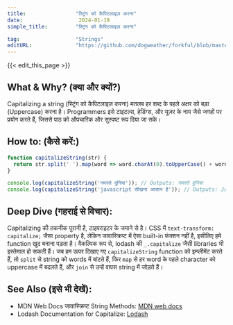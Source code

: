 ```yaml
---
title:                "स्ट्रिंग को कैपिटलाइज़ करना"
date:                  2024-01-19
simple_title:         "स्ट्रिंग को कैपिटलाइज़ करना"

tag:                  "Strings"
editURL:              "https://github.com/dogweather/forkful/blob/master/content/hi/javascript/capitalizing-a-string.md"
---
```


{{< edit_this_page >}}

## What & Why? (क्या और क्यों?)
Capitalizing a string (स्ट्रिंग को कैपिटलाइज़ करना) मतलब हर शब्द के पहले अक्षर को बड़ा (Uppercase) करना है। Programmers इसे टाइटल्स, हेडिंग्स, और यूज़र के नाम जैसे जगहों पर प्रयोग करते हैं, जिससे पाठ को औपचारिक और सुस्पष्ट रूप दिया जा सके।

## How to: (कैसे करें:)
```javascript
function capitalizeString(str) {
  return str.split(' ').map(word => word.charAt(0).toUpperCase() + word.slice(1)).join(' ');
}

console.log(capitalizeString('नमस्ते दुनिया')); // Outputs: नमस्ते दुनिया
console.log(capitalizeString('javascript सीखना आसान है')); // Outputs: Javascript सीखना आसान है
```

## Deep Dive (गहराई से विचार):
Capitalizing की तकनीक पुरानी है, टाइपराइटर के जमाने से है। CSS में `text-transform: capitalize;` जैसा property है, लेकिन जावास्क्रिप्ट में ऐसा built-in फंक्शन नहीं है, इसीलिए हमे function खुद बनाना पड़ता है। वैकल्पिक रूप से, lodash की `_.capitalize` जैसी libraries भी इस्तेमाल हो सकती हैं। जब हम ऊपर दिखाए गए `capitalizeString` function को इम्प्लीमेंट करते हैं, तो `split` से string को words में बांटते हैं, फिर `map` से हर word के पहले character को uppercase में बदलते हैं, और `join` से उन्हें वापस string में जोड़ते हैं।

## See Also (इसे भी देखें):
- MDN Web Docs जावास्क्रिप्ट String Methods: [MDN web docs](https://developer.mozilla.org/en-US/docs/Web/JavaScript/Reference/Global_Objects/String)
- Lodash Documentation for Capitalize: [Lodash](https://lodash.com/docs/#capitalize)
